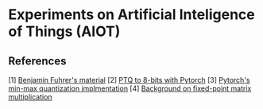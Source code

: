 # Experiments on Artificial Inteligence of Things (AIOT)

## References

[1] [Benjamin Fuhrer's material](https://github.com/benja263/Integer-Only-Inference-for-Deep-Learning-in-Native-C)
[2] [PTQ to 8-bits with Pytorch](https://karanbirchahal.medium.com/how-to-quantise-an-mnist-network-to-8-bits-in-pytorch-no-retraining-required-from-scratch-39f634ac8459)
[3] [Pytorch's min-max quantization implmentation](https://github.com/pytorch/pytorch/blob/d542aab5c1bc544f9dc0eb5632bfe4432223d890/test/fx/quantization.py)
[4] [Background on fixed-point matrix multiplication](https://github.com/google/gemmlowp/blob/master/doc/quantization.md#implementation-of-quantized-matrix-multiplication)
